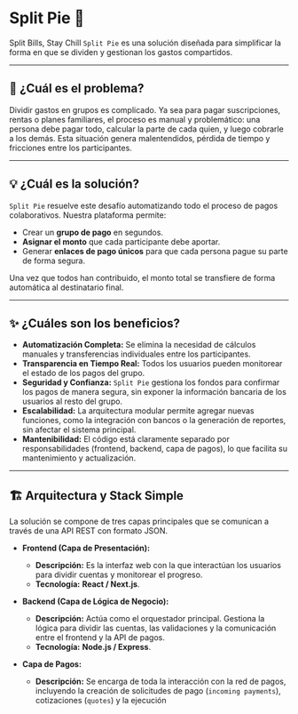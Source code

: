 # Split Pie 🥧

Split Bills, Stay Chill `Split Pie` es una solución diseñada para simplificar la forma en que se dividen y gestionan los gastos compartidos.

---

## 🎯 ¿Cuál es el problema?

Dividir gastos en grupos es complicado. Ya sea para pagar suscripciones, rentas o planes familiares, el proceso es manual y problemático: una persona debe pagar todo, calcular la parte de cada quien, y luego cobrarle a los demás. Esta situación genera malentendidos, pérdida de tiempo y fricciones entre los participantes.

---

## 💡 ¿Cuál es la solución?

`Split Pie` resuelve este desafío automatizando todo el proceso de pagos colaborativos. Nuestra plataforma permite:
* Crear un **grupo de pago** en segundos.
* **Asignar el monto** que cada participante debe aportar.
* Generar **enlaces de pago únicos** para que cada persona pague su parte de forma segura.

Una vez que todos han contribuido, el monto total se transfiere de forma automática al destinatario final.

---

## ✨ ¿Cuáles son los beneficios?

* **Automatización Completa:** Se elimina la necesidad de cálculos manuales y transferencias individuales entre los participantes.
* **Transparencia en Tiempo Real:** Todos los usuarios pueden monitorear el estado de los pagos del grupo.
* **Seguridad y Confianza:** `Split Pie` gestiona los fondos para confirmar los pagos de manera segura, sin exponer la información bancaria de los usuarios al resto del grupo.
* **Escalabilidad:** La arquitectura modular permite agregar nuevas funciones, como la integración con bancos o la generación de reportes, sin afectar el sistema principal.
* **Mantenibilidad:** El código está claramente separado por responsabilidades (frontend, backend, capa de pagos), lo que facilita su mantenimiento y actualización.

---

## 🏗️ Arquitectura y Stack Simple

La solución se compone de tres capas principales que se comunican a través de una API REST con formato JSON.

* **Frontend (Capa de Presentación):**
    * **Descripción:** Es la interfaz web con la que interactúan los usuarios para dividir cuentas y monitorear el progreso.
    * **Tecnología:** **React / Next.js**.

* **Backend (Capa de Lógica de Negocio):**
    * **Descripción:** Actúa como el orquestador principal. Gestiona la lógica para dividir las cuentas, las validaciones y la comunicación entre el frontend y la API de pagos.
    * **Tecnología:** **Node.js / Express**.

* **Capa de Pagos:**
    * **Descripción:** Se encarga de toda la interacción con la red de pagos, incluyendo la creación de solicitudes de pago (`incoming payments`), cotizaciones (`quotes`) y la ejecución
